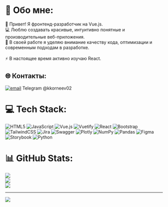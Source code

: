 # 💫 Обо мне:
👋 Привет! Я фронтенд-разработчик на Vue.js.<br>💻 Люблю создавать красивые, интуитивно понятные и производительные веб-приложения.<br>🚀 В своей работе я уделяю внимание качеству кода, оптимизации и современным подходам в разработке.<br><br>⚡ В настоящее время активно изучаю React.


## 🌐 Контакты:
[![email](https://img.shields.io/badge/Email-D14836?logo=gmail&logoColor=white)](mailto:krllkrnv@yandex.ru)
Telegram @kkorneev02

# 💻 Tech Stack:
![HTML5](https://img.shields.io/badge/html5-%23E34F26.svg?style=for-the-badge&logo=html5&logoColor=white) ![JavaScript](https://img.shields.io/badge/javascript-%23323330.svg?style=for-the-badge&logo=javascript&logoColor=%23F7DF1E) ![Vue.js](https://img.shields.io/badge/vue.js-%2335495e.svg?style=for-the-badge&logo=vuedotjs&logoColor=%234FC08D) ![Vuetify](https://img.shields.io/badge/Vuetify-1867C0?style=for-the-badge&logo=vuetify&logoColor=AEDDFF) ![React](https://img.shields.io/badge/react-%2320232a.svg?style=for-the-badge&logo=react&logoColor=%2361DAFB) ![Bootstrap](https://img.shields.io/badge/bootstrap-%238511FA.svg?style=for-the-badge&logo=bootstrap&logoColor=white) ![TailwindCSS](https://img.shields.io/badge/tailwindcss-%2338B2AC.svg?style=for-the-badge&logo=tailwind-css&logoColor=white) ![Jira](https://img.shields.io/badge/jira-%230A0FFF.svg?style=for-the-badge&logo=jira&logoColor=white) ![Swagger](https://img.shields.io/badge/-Swagger-%23Clojure?style=for-the-badge&logo=swagger&logoColor=white) ![Plotly](https://img.shields.io/badge/Plotly-%233F4F75.svg?style=for-the-badge&logo=plotly&logoColor=white) ![NumPy](https://img.shields.io/badge/numpy-%23013243.svg?style=for-the-badge&logo=numpy&logoColor=white) ![Pandas](https://img.shields.io/badge/pandas-%23150458.svg?style=for-the-badge&logo=pandas&logoColor=white) ![Figma](https://img.shields.io/badge/figma-%23F24E1E.svg?style=for-the-badge&logo=figma&logoColor=white) ![Storybook](https://img.shields.io/badge/-Storybook-FF4785?style=for-the-badge&logo=storybook&logoColor=white) ![Python](https://img.shields.io/badge/python-3670A0?style=for-the-badge&logo=python&logoColor=ffdd54)
# 📊 GitHub Stats:
![](https://github-readme-stats.vercel.app/api?username=krllkrnv&theme=blueberry&hide_border=false&include_all_commits=false&count_private=false)<br/>
![](https://github-readme-streak-stats.herokuapp.com/?user=krllkrnv&theme=blueberry&hide_border=false)<br/>
![](https://github-readme-stats.vercel.app/api/top-langs/?username=krllkrnv&theme=blueberry&hide_border=false&include_all_commits=false&count_private=false&layout=compact)

---
[![](https://visitcount.itsvg.in/api?id=krllkrnv&icon=6&color=8)](https://visitcount.itsvg.in)

<!-- Proudly created with GPRM ( https://gprm.itsvg.in ) -->
